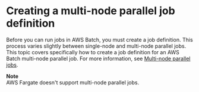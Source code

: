 # Creating a multi\-node parallel job definition<a name="create-multi-node-job-def"></a>

Before you can run jobs in AWS Batch, you must create a job definition\. This process varies slightly between single\-node and multi\-node parallel jobs\. This topic covers specifically how to create a job definition for an AWS Batch multi\-node parallel job\. For more information, see [Multi\-node parallel jobs](multi-node-parallel-jobs.md)\. 

**Note**  
AWS Fargate doesn't support multi\-node parallel jobs\.
